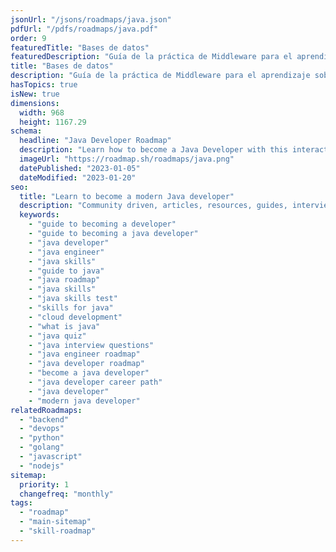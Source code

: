 ```yaml
---
jsonUrl: "/jsons/roadmaps/java.json"
pdfUrl: "/pdfs/roadmaps/java.pdf"
order: 9
featuredTitle: "Bases de datos"
featuredDescription: "Guía de la práctica de Middleware para el aprendizaje sobre Bases de datos 2023"
title: "Bases de datos"
description: "Guía de la práctica de Middleware para el aprendizaje sobre Bases de datos 2023"
hasTopics: true
isNew: true
dimensions:
  width: 968
  height: 1167.29
schema:
  headline: "Java Developer Roadmap"
  description: "Learn how to become a Java Developer with this interactive step by step guide in 2023. We also have resources and short descriptions attached to the roadmap items so you can get everything you want to learn in one place."
  imageUrl: "https://roadmap.sh/roadmaps/java.png"
  datePublished: "2023-01-05"
  dateModified: "2023-01-20"
seo:
  title: "Learn to become a modern Java developer"
  description: "Community driven, articles, resources, guides, interview questions, quizzes for java development. Learn to become a modern Java developer by following the steps, skills, resources and guides listed in this roadmap."
  keywords:
    - "guide to becoming a developer"
    - "guide to becoming a java developer"
    - "java developer"
    - "java engineer"
    - "java skills"
    - "guide to java"
    - "java roadmap"
    - "java skills"
    - "java skills test"
    - "skills for java"
    - "cloud development"
    - "what is java"
    - "java quiz"
    - "java interview questions"
    - "java engineer roadmap"
    - "java developer roadmap"
    - "become a java developer"
    - "java developer career path"
    - "java developer"
    - "modern java developer"
relatedRoadmaps:
  - "backend"
  - "devops"
  - "python"
  - "golang"
  - "javascript"
  - "nodejs"
sitemap:
  priority: 1
  changefreq: "monthly"
tags:
  - "roadmap"
  - "main-sitemap"
  - "skill-roadmap"
---
```


